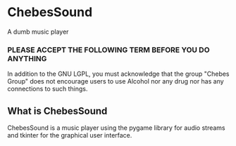 # ChebesSound
A dumb music player

### PLEASE ACCEPT THE FOLLOWING TERM BEFORE YOU DO ANYTHING
In addition to the GNU LGPL, you must acknowledge that the group "Chebes Group" does not encourage users to use Alcohol nor any drug nor has any connections to such things.

## What is ChebesSound
ChebesSound is a music player using the pygame library for audio streams and tkinter for the graphical user interface.

